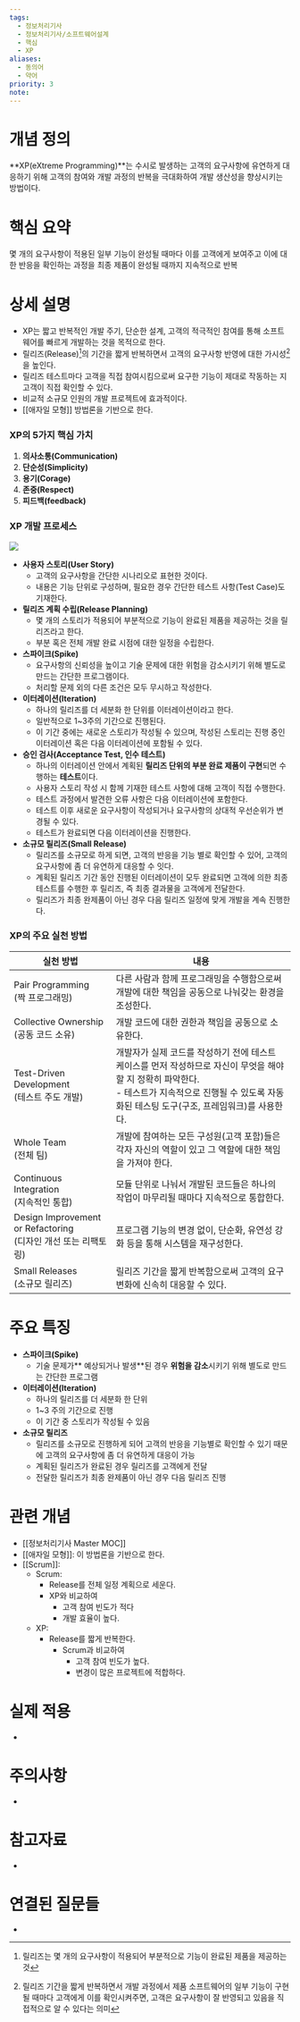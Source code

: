 ```yaml
---
tags:
  - 정보처리기사
  - 정보처리기사/소프트웨어설계
  - 핵심
  - XP
aliases:
  - 동의어
  - 약어
priority: 3
note:
---
```

# 개념 정의 
<!-- 핵심 개념을 간단명료하게 정의합니다 --> 
**XP(eXtreme Programming)**는 수시로 발생하는 고객의 요구사항에 유연하게 대응하기 위해 고객의 참여와 개발 과정의 반복을 극대화하여 개발 생산성을 향상시키는 방법이다.
# 핵심 요약 
<!-- 이 개념의 가장 중요한 포인트들을 요약합니다 --> 
몇 개의 요구사항이 적용된 일부 기능이 완성될 때마다 이를 고객에게 보여주고 이에 대한 반응을 확인하는 과정을 최종 제품이 완성될 때까지 지속적으로 반복
# 상세 설명 
<!-- 개념에 대한 자세한 설명을 작성합니다 --> 
- XP는 짧고 반복적인 개발 주기, 단순한 설계, 고객의 적극적인 참여를 통해 소프트웨어를 빠르게 개발하는 것을 목적으로 한다.
- 릴리즈(Release)[^1]의 기간을 짧게 반복하면서 고객의 요구사항 반영에 대한 가시성[^2]을 높인다.
- 릴리즈 테스트마다 고객을 직접 참여시킴으로써 요구한 기능이 제대로 작동하는 지 고객이 직접 확인할 수 있다.
- 비교적 소규모 인원의 개발 프로젝트에 효과적이다.
- [[애자일 모형]] 방법론을 기반으로 한다.
### XP의 5가지 핵심 가치
1. **의사소통(Communication)**
2. **단순성(Simplicity)**
3. **용기(Corage)**
4. **존중(Respect)**
5. **피드백(feedback)**
### XP 개발 프로세스
![](https://i.imgur.com/fN5uhEU.png)
- **사용자 스토리(User Story)**
    - 고객의 요구사항을 간단한 시나리오로 표현한 것이다.
    - 내용은 기능 단위로 구성하며, 필요한 경우 간단한 테스트 사항(Test Case)도 기재한다.
- **릴리즈 계획 수립(Release Planning)**
    - 몇 개의 스토리가 적용되어 부분적으로 기능이 완료된 제품을 제공하는 것을 릴리즈라고 한다.
    - 부분 혹은 전체 개발 완료 시점에 대한 일정을 수립한다.
- **스파이크(Spike)**
    - 요구사항의 신뢰성을 높이고 기술 문제에 대한 위험을 감소시키기 위해 별도로 만드는 간단한 프로그램이다.
    - 처리할 문제 외의 다른 조건은 모두 무시하고 작성한다.
- **이터레이션(Iteration)**
    - 하나의 릴리즈를 더 세분화 한 단위를 이터레이션이라고 한다.
    - 일반적으로 1~3주의 기간으로 진행된다.
    - 이 기간 중에는 새로운 스토리가 작성될 수 있으며, 작성된 스토리는 진행 중인 이터레이션 혹은 다음 이터레이션에 포함될 수 있다.
- **승인 검사(Acceptance Test, 인수 테스트)**
    - 하나의 이터레이션 안에서 계획된 **릴리즈 단위의 부분 완료 제품이 구현**되면 수행하는 **테스트**이다.
    - 사용자 스토리 작성 시 함께 기재한 테스트 사항에 대해 고객이 직접 수행한다.
    - 테스트 과정에서 발견한 오류 사항은 다음 이터레이션에 포함한다.
    - 테스트 이후 새로운 요구사항이 작성되거나 요구사항의 상대적 우선순위가 변경될 수 있다.
    - 테스트가 완료되면 다음 이터레이션을 진행한다.
- **소규모 릴리즈(Small Release)**
    - 릴리즈를 소규모로 하게 되면, 고객의 반응을 기능 별로 확인할 수 있어, 고객의 요구사항에 좀 더 유연하게 대응할 수 잇다.
    - 계획된 릴리즈 기간 동안 진행된 이터레이션이 모두 완료되면 고객에 의한 최종 테스트를 수행한 후 릴리즈, 즉 최종 결과물을 고객에게 전달한다.
    - 릴리즈가 최종 완제품이 아닌 경우 다음 릴리즈 일정에 맞게 개발을 계속 진행한다.
### XP의 주요 실천 방법
| 실천 방법                                                         | 내용                                                                                                                                                                                                       |
| ----------------------------------------------------------------- | ---------------------------------------------------------------------------------------------------------------------------------------------------------------------------------------------------------- |
| Pair Programming<br>(짝 프로그래밍)                               | 다른 사람과 함께 프로그래밍을 수행함으로써 개발에 대한 책임을 공동으로 나눠갖는 환경을 조성한다.                                                                                                           |
| Collective Ownership<br>(공동 코드 소유)                          | 개발 코드에 대한 권한과 책임을 공동으로 소유한다.                                                                                                                                                          |
| Test-Driven Development<br>(테스트 주도 개발)                     | 개발자가 실제 코드를 작성하기 전에 테스트 케이스를 먼저 작성하므로 자신이 무엇을 해야할 지 정확히 파악한다. <br> - 테스트가 지속적으로 진행될 수 있도록 자동화된 테스팅 도구(구조, 프레임워크)를 사용한다. |
| Whole Team<br>(전체 팀)                                           | 개발에 참여하는 모든 구성원(고객 포함)들은 각자 자신의 역할이 있고 그 역할에 대한 책임을 가져야 한다.                                                                                                      |
| Continuous Integration <br>(지속적인 통합)                        | 모듈 단위로 나눠서 개발된 코드들은 하나의 작업이 마무리될 때마다 지속적으로 통합한다.                                                                                                                      |
| Design Improvement or Refactoring <br>(디자인 개선 또는 리팩토링) | 프로그램 기능의 변경 없이, 단순화, 유연성 강화 등을 통해 시스템을 재구성한다.                                                                                                                              |
| Small Releases <br> (소규모 릴리즈)                               | 릴리즈 기간을 짧게 반복함으로써 고객의 요구 변화에 신속히 대응할 수 있다.                                                                                                                                  | 
# 주요 특징 
<!-- 개념의 특징적인 부분들을 정리합니다 --> 
- **스파이크(Spike)**
    - 기술 문제가** 예상되거나 발생**된 경우 **위험을 감소**시키기 위해 별도로 만드는 간단한 프로그램
- **이터레이션(Iteration)**
    - 하나의 릴리즈를 더 세분화 한 단위
    - 1~3 주의 기간으로 진행
    - 이 기간 중 스토리가 작성될 수 있음
- **소규모 릴리즈**
    - 릴리즈를 소규모로 진행하게 되어 고객의 반응을 기능별로 확인할 수 있기 때문에 고객의 요구사항에 좀 더 유연하게 대응이 가능
    - 계획된 릴리즈가 완료된 경우 릴리즈를 고객에게 전달
    - 전달한 릴리즈가 최종 완제품이 아닌 경우 다음 릴리즈 진행
# 관련 개념 
<!-- 연관된 다른 개념들을 링크하고 관계를 설명합니다 --> 
- [[정보처리기사 Master MOC]]
- [[애자일 모형]]: 이 방법론을 기반으로 한다.
- [[Scrum]]:
    - Scrum: 
        - Release를 전체 일정 계획으로 세운다.
        - XP와 비교하여
            - 고객 참여 빈도가 적다
            - 개발 효율이 높다.
    - XP: 
        - Release를 짧게 반복한다.
            - Scrum과 비교하여
                - 고객 참여 빈도가 높다.
                - 변경이 많은 프로젝트에 적합하다.
# 실제 적용 
- <!-- 실무/실생활에서의 활용 예시를 작성합니다 --> 
# 주의사항 
- <!-- 개념을 사용할 때 주의해야 할 점들을 정리합니다 --> 
# 참고자료 
- <!-- 추가 학습에 도움이 되는 자료들을 정리합니다 --> 
# 연결된 질문들 
- <!-- 이 개념과 관련된 질문 노트들을 링크합니다 -->

[^1]: 릴리즈는 몇 개의 요구사항이 적용되어 부분적으로 기능이 완료된 제품을 제공하는 것
[^2]: 릴리즈 기간을 짧게 반복하면서 개발 과정에서 제품 소프트웨어의 일부 기능이 구현될 때마다 고객에게 이를 확인시켜주면, 고객은 요구사항이 잘 반영되고 있음을 직접적으로 알 수 있다는 의미